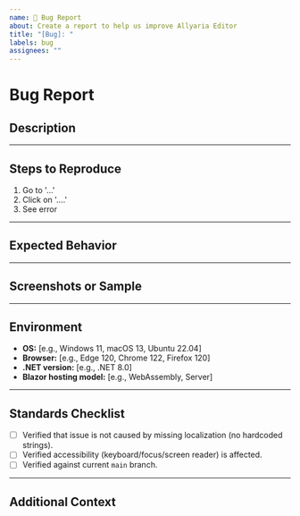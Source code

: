```yaml
---
name: 🐞 Bug Report
about: Create a report to help us improve Allyaria Editor
title: "[Bug]: "
labels: bug
assignees: ""
---
```


# Bug Report

## Description
<!-- A clear and concise description of what the bug is. -->

---

## Steps to Reproduce
<!-- Steps to reproduce the behavior. -->

1. Go to '...'
2. Click on '....'
3. See error

---

## Expected Behavior
<!-- A clear and concise description of what you expected to happen. -->

---

## Screenshots or Sample
<!-- If applicable, add screenshots, code snippets, or markup to help explain the problem. -->

---

## Environment
- **OS:** [e.g., Windows 11, macOS 13, Ubuntu 22.04]
- **Browser:** [e.g., Edge 120, Chrome 122, Firefox 120]
- **.NET version:** [e.g., .NET 8.0]
- **Blazor hosting model:** [e.g., WebAssembly, Server]

---

## Standards Checklist
- [ ] Verified that issue is not caused by missing localization (no hardcoded strings).
- [ ] Verified accessibility (keyboard/focus/screen reader) is affected.
- [ ] Verified against current `main` branch.

---

## Additional Context
<!-- Add any other context about the problem here. -->

